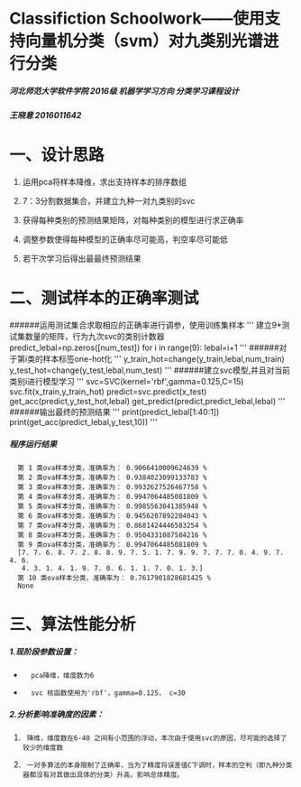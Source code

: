 # Classifiction Schoolwork——使用支持向量机分类（svm）对九类别光谱进行分类
##### 河北师范大学软件学院  2016级 机器学学习方向  分类学习课程设计
#####              王晓意  2016011642
 
 #  一、设计思路


 1. 运用pca将样本降维，求出支持样本的排序数组

 2. 7：3分割数据集合，并建立九种一对九类别的svc

 3. 获得每种类别的预测结果矩阵，对每种类别的模型进行求正确率

 4. 调整参数使得每种模型的正确率尽可能高，判空率尽可能低

 5. 若干次学习后得出最最终预测结果


# 二、测试样本的正确率测试
   
######运用测试集合求取相应的正确率进行调参，使用训练集样本
'''
	建立9*测试集数量的矩阵，行为九次svc的类别计数器
	predict_lebal=np.zeros([num_test])
	for i in range(9):
		lebal=i+1
'''
######对于第i类的样本标签one-hot化
'''
	y_train_hot=change(y_train,lebal,num_train)
	y_test_hot=change(y_test,lebal,num_test)
'''
######建立svc模型,并且对当前类别i进行模型学习
	'''
	svc=SVC(kernel='rbf',gamma=0.125,C=15)
	svc.fit(x_train,y_train_hot)
	predict=svc.predict(x_test)
	get_acc(predict,y_test_hot,lebal)
	get_predict(predict,predict_lebal,lebal)
	'''
######输出最终的预测结果
'''
	print(predict_lebal[1:40:1])
	print(get_acc(predict_lebal,y_test,10))
'''

##### 程序运行结果
	  第 1 类ova样本分类，准确率为： 0.9066410009624639 %
      第 2 类ova样本分类，准确率为： 0.9384023099133783 %
      第 3 类ova样本分类，准确率为： 0.9932627526467758 %
      第 4 类ova样本分类，准确率为： 0.9947064485081809 %
      第 5 类ova样本分类，准确率为： 0.9985563041385948 %
      第 6 类ova样本分类，准确率为： 0.9456207892204043 %
      第 7 类ova样本分类，准确率为： 0.8681424446583254 %
      第 8 类ova样本分类，准确率为： 0.9504331087584216 %
      第 9 类ova样本分类，准确率为： 0.9947064485081809 %
      [7. 7. 6. 8. 7. 2. 8. 8. 9. 7. 5. 1. 7. 9. 9. 7. 7. 7. 0. 4. 9. 7. 4. 6.
       4. 3. 1. 4. 1. 9. 7. 0. 6. 1. 1. 7. 0. 1. 3.]
      第 10 类ova样本分类，准确率为： 0.7617901828681425 %
      None




# 三、算法性能分析

##### 1.现阶段参数设置：
*       pca降维，维度数为6
*       svc 核函数使用为'rbf'，gamma=0.125， c=30

##### 2.分析影响准确度的因素：
1.      降维，维度数在6-40 之间有小范围的浮动，本次由于使用svc的原因，尽可能的选择了较少的维度数
2.		一对多算法的本身限制了正确率，当为了精度将误差值C下调时，样本的空判（即九种分类器都没有对其做出具体的分类）升高，影响总体精度。
	